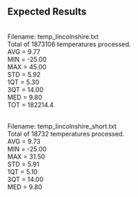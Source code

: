 <h2> Expected Results </h2> <br />
Filename: temp_lincolnshire.txt <br />
Total of 1873106 temperatures processed. <br />
AVG = 9.77 <br />
MIN = -25.00 <br />
MAX = 45.00 <br />
STD = 5.92 <br />
1QT = 5.30 <br />
3QT = 14.00 <br />
MED = 9.80 <br />
TOT = 182214.4 <br/>
<br /> 

Filename: temp_lincolnshire_short.txt <br />
Total of 18732 temperatures processed. <br />
AVG = 9.73 <br />
MIN = -25.00 <br />
MAX = 31.50 <br />
STD = 5.91 <br />
1QT = 5.10 <br />
3QT = 14.00 <br />
MED = 9.80 <br />

